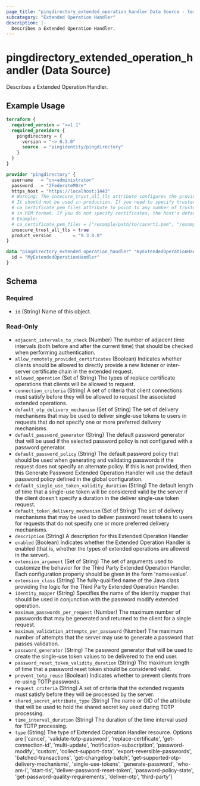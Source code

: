 ```yaml
---
page_title: "pingdirectory_extended_operation_handler Data Source - terraform-provider-pingdirectory"
subcategory: "Extended Operation Handler"
description: |-
  Describes a Extended Operation Handler.
---
```


# pingdirectory_extended_operation_handler (Data Source)

Describes a Extended Operation Handler.

## Example Usage

```terraform
terraform {
  required_version = ">=1.1"
  required_providers {
    pingdirectory = {
      version = "~> 0.3.0"
      source  = "pingidentity/pingdirectory"
    }
  }
}

provider "pingdirectory" {
  username   = "cn=administrator"
  password   = "2FederateM0re"
  https_host = "https://localhost:1443"
  # Warning: The insecure_trust_all_tls attribute configures the provider to trust any certificate presented by the PingDirectory server.
  # It should not be used in production. If you need to specify trusted CA certificates, use the
  # ca_certificate_pem_files attribute to point to any number of trusted CA certificate files
  # in PEM format. If you do not specify certificates, the host's default root CA set will be used.
  # Example:
  # ca_certificate_pem_files = ["/example/path/to/cacert1.pem", "/example/path/to/cacert2.pem"]
  insecure_trust_all_tls = true
  product_version        = "9.3.0.0"
}

data "pingdirectory_extended_operation_handler" "myExtendedOperationHandler" {
  id = "MyExtendedOperationHandler"
}
```

<!-- schema generated by tfplugindocs -->
## Schema

### Required

- `id` (String) Name of this object.

### Read-Only

- `adjacent_intervals_to_check` (Number) The number of adjacent time intervals (both before and after the current time) that should be checked when performing authentication.
- `allow_remotely_provided_certificates` (Boolean) Indicates whether clients should be allowed to directly provide a new listener or inter-server certificate chain in the extended request.
- `allowed_operation` (Set of String) The types of replace certificate operations that clients will be allowed to request.
- `connection_criteria` (String) A set of criteria that client connections must satisfy before they will be allowed to request the associated extended operations.
- `default_otp_delivery_mechanism` (Set of String) The set of delivery mechanisms that may be used to deliver single-use tokens to users in requests that do not specify one or more preferred delivery mechanisms.
- `default_password_generator` (String) The default password generator that will be used if the selected password policy is not configured with a password generator.
- `default_password_policy` (String) The default password policy that should be used when generating and validating passwords if the request does not specify an alternate policy. If this is not provided, then this Generate Password Extended Operation Handler will use the default password policy defined in the global configuration.
- `default_single_use_token_validity_duration` (String) The default length of time that a single-use token will be considered valid by the server if the client doesn't specify a duration in the deliver single-use token request.
- `default_token_delivery_mechanism` (Set of String) The set of delivery mechanisms that may be used to deliver password reset tokens to users for requests that do not specify one or more preferred delivery mechanisms.
- `description` (String) A description for this Extended Operation Handler
- `enabled` (Boolean) Indicates whether the Extended Operation Handler is enabled (that is, whether the types of extended operations are allowed in the server).
- `extension_argument` (Set of String) The set of arguments used to customize the behavior for the Third Party Extended Operation Handler. Each configuration property should be given in the form 'name=value'.
- `extension_class` (String) The fully-qualified name of the Java class providing the logic for the Third Party Extended Operation Handler.
- `identity_mapper` (String) Specifies the name of the identity mapper that should be used in conjunction with the password modify extended operation.
- `maximum_passwords_per_request` (Number) The maximum number of passwords that may be generated and returned to the client for a single request.
- `maximum_validation_attempts_per_password` (Number) The maximum number of attempts that the server may use to generate a password that passes validation.
- `password_generator` (String) The password generator that will be used to create the single-use token values to be delivered to the end user.
- `password_reset_token_validity_duration` (String) The maximum length of time that a password reset token should be considered valid.
- `prevent_totp_reuse` (Boolean) Indicates whether to prevent clients from re-using TOTP passwords.
- `request_criteria` (String) A set of criteria that the extended requests must satisfy before they will be processed by the server.
- `shared_secret_attribute_type` (String) The name or OID of the attribute that will be used to hold the shared secret key used during TOTP processing.
- `time_interval_duration` (String) The duration of the time interval used for TOTP processing.
- `type` (String) The type of Extended Operation Handler resource. Options are ['cancel', 'validate-totp-password', 'replace-certificate', 'get-connection-id', 'multi-update', 'notification-subscription', 'password-modify', 'custom', 'collect-support-data', 'export-reversible-passwords', 'batched-transactions', 'get-changelog-batch', 'get-supported-otp-delivery-mechanisms', 'single-use-tokens', 'generate-password', 'who-am-i', 'start-tls', 'deliver-password-reset-token', 'password-policy-state', 'get-password-quality-requirements', 'deliver-otp', 'third-party']

